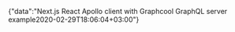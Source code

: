 {"data":"Next.js React Apollo client with Graphcool GraphQL server example2020-02-29T18:06:04+03:00"}

